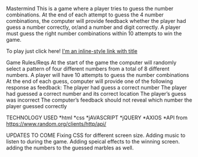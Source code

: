 Mastermind
This is a game where a player tries to guess the number combinations. At the end of each attempt to guess the 4 number combinations, the computer will provide feedback whether the player had guess a number correctly, or/and a number and digit correctly. A player must guess the right number combinations within 10 attempts to win the game.

To play just click here!
[I'm an inline-style link with title](https://apocpax.github.io/linkedin-mastermind "mastermind")

Game Rules/Reqs
At the start of the game the computer will randomly select a pattern of four different numbers from a total of 8 different numbers.
A player will have 10 attempts to guess the number combinations
At the end of each guess, computer will provide one of the following response as feedback:
The player had guess a correct number
The player had guessed a correct number and its correct location
The player’s guess was incorrect
The computer’s feedback should not reveal which number the player guessed correctly

TECHNOLOGY USED
*html
*css
*jAVASCRIPT
*jQUERY
*AXIOS
*API from https://www.random.org/clients/http/api/

UPDATES TO COME
Fixing CSS for different screen size.
Adding music to listen to during the game.
Adding speical effects to the winning screen.
adding the numbers to the guessed marbles as well.
